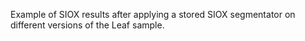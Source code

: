 Example of SIOX results after applying a stored SIOX segmentator on different versions of the Leaf sample.
